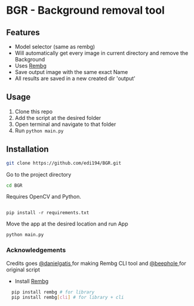 # BGR - Background removal tool

## Features

- Model selector (same as rembg)
- Will automatically get every image in current directory and remove the Background
- Uses [Rembg](https://github.com/danielgatis/rembg)
- Save output image with the same exact Name 
- All results are saved in a new created dir 'output'


## Usage  

1. Clone this repo
2. Add the script at the desired folder  
3. Open terminal and navigate to that folder
4. Run `python main.py`


## Installation
```bash
git clone https://github.com/edi194/BGR.git
```

Go to the project directory

```bash
cd BGR
```

Requires OpenCV and Python.

```

pip install -r requirements.txt

```
Move the app at the desired location and run App

```bash
python main.py
```

### Acknowledgements
  Credits goes [ @danielgatis ](https://github.com/danielgatis) for making Rembg CLI tool and [ @beephole ](https://github.com/beephole) for original script
 
 - Install  [Rembg](https://github.com/danielgatis/rembg)

```bash
  pip install rembg # for library
  pip install rembg[cli] # for library + cli
```
